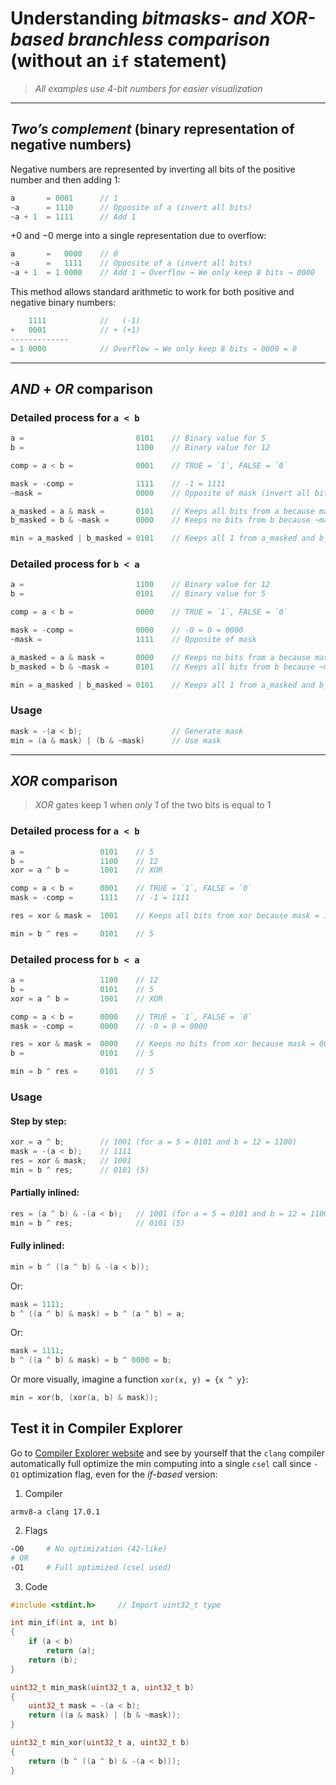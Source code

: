 # Understanding _bitmasks- and XOR-based branchless comparison_ (without an `if` statement)

> _All examples use 4-bit numbers for easier visualization_

---

## _Two’s complement_ (binary representation of negative numbers)

Negative numbers are represented by inverting all bits of the positive number and then adding 1:
```c
a 		= 0001		// 1
~a 		= 1110		// Opposite of a (invert all bits)
~a + 1	= 1111		// Add 1
```

+0 and −0 merge into a single representation due to overflow:
```c
a 		=   0000	// 0
~a 		=   1111	// Opposite of a (invert all bits)
~a + 1	= 1 0000	// Add 1 → Overflow → We only keep 8 bits → 0000
```

This method allows standard arithmetic to work for both positive and negative binary numbers:
```c
	1111			//   (-1)
+   0001			// + (+1)
-------------
= 1 0000			// Overflow → We only keep 8 bits → 0000 = 0
```

---

## _AND_ + _OR_ comparison

### Detailed process for `a < b`

``` c
a =							0101	// Binary value for 5
b =							1100	// Binary value for 12

comp = a < b =				0001 	// TRUE = `1`, FALSE = `0`

mask = -comp =				1111	// -1 = 1111
~mask =						0000	// Opposite of mask (invert all bits)

a_masked = a & mask =		0101	// Keeps all bits from a because mask = 1111
b_masked = b & ~mask =		0000	// Keeps no bits from b because ~mask = 0000

min = a_masked | b_masked =	0101	// Keeps all 1 from a_masked and b_masked => min = 5 = a
```

### Detailed process for `b < a`

``` c
a =							1100	// Binary value for 12
b =							0101	// Binary value for 5

comp = a < b =				0000 	// TRUE = `1`, FALSE = `0`

mask = -comp =				0000	// -0 = 0 = 0000
~mask =						1111	// Opposite of mask

a_masked = a & mask = 		0000	// Keeps no bits from a because mask = 0000
b_masked = b & ~mask =		0101	// Keeps all bits from b because ~mask = 1111

min = a_masked | b_masked =	0101	// Keeps all 1 from a_masked and b_masked => min = 5 = b
```

### Usage

```c
mask = -(a < b);					// Generate mask
min = (a & mask) | (b & ~mask)		// Use mask
```

---

## _XOR_ comparison

> _XOR_ gates keep 1 when _only 1_ of the two bits is equal to 1

### Detailed process for `a < b`

```c
a =					0101	// 5
b =					1100	// 12
xor = a ^ b =		1001	// XOR

comp = a < b =		0001	// TRUE = `1`, FALSE = `0`
mask = -comp =		1111	// -1 = 1111

res = xor & mask =	1001	// Keeps all bits from xor because mask = 1111

min = b ^ res =		0101	// 5
```

### Detailed process for `b < a`

```c
a =					1100	// 12
b =					0101	// 5
xor = a ^ b =		1001	// XOR

comp = a < b =		0000	// TRUE = `1`, FALSE = `0`
mask = -comp =		0000	// -0 = 0 = 0000

res = xor & mask =	0000	// Keeps no bits from xor because mask = 0000
b =					0101	// 5

min = b ^ res =		0101	// 5
```

### Usage

#### Step by step:

```c
xor = a ^ b;		// 1001 (for a = 5 = 0101 and b = 12 = 1100)
mask = -(a < b);	// 1111
res = xor & mask;	// 1001
min = b ^ res;		// 0101 (5)
```

#### Partially inlined:

```c
res = (a ^ b) & -(a < b);	// 1001 (for a = 5 = 0101 and b = 12 = 1100)
min = b ^ res;				// 0101 (5)
```

#### Fully inlined:

```c
min = b ^ ((a ^ b) & -(a < b));
```

Or:
```c
mask = 1111;
b ^ ((a ^ b) & mask) = b ^ (a ^ b) = a;
```

Or:
```c
mask = 1111;
b ^ ((a ^ b) & mask) = b ^ 0000 = b;
```

Or more visually, imagine a function `xor(x, y) = {x ^ y}`:
```c
min = xor(b, (xor(a, b) & mask));
```

## Test it in Compiler Explorer

Go to [Compiler Explorer website](https://godbolt.org/) and see by yourself that the `clang` compiler automatically full optimize the min computing into a single `csel` call since `-O1` optimization flag, even for the _if-based_ version:

1. Compiler
```
armv8-a clang 17.0.1
```

2. Flags
```bash
-O0		# No optimization (42-like)
# OR
-O1		# Full optimized (csel used)
```

3. Code
```c
#include <stdint.h>		// Import uint32_t type

int	min_if(int a, int b)
{
	if (a < b)
		return (a);
	return (b);
}

uint32_t min_mask(uint32_t a, uint32_t b)
{
    uint32_t mask = -(a < b);
    return ((a & mask) | (b & ~mask));
}

uint32_t min_xor(uint32_t a, uint32_t b)
{
    return (b ^ ((a ^ b) & -(a < b)));
}
```
